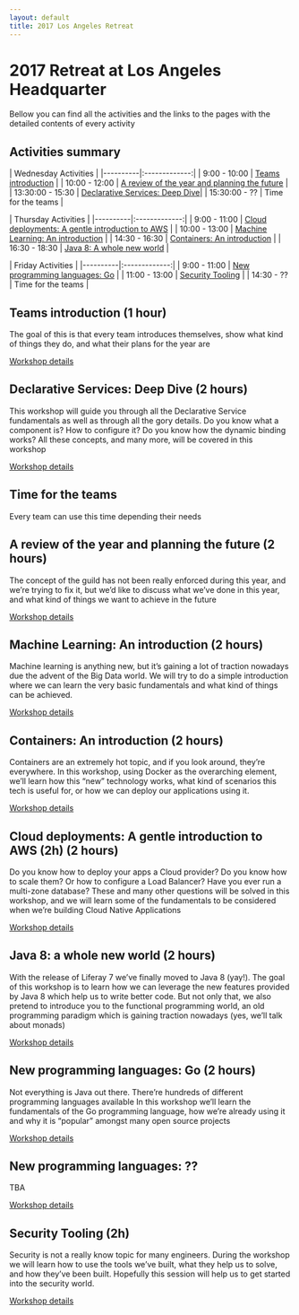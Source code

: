 ```yaml
---
layout: default
title: 2017 Los Angeles Retreat
---
```


# 2017 Retreat at Los Angeles Headquarter

Bellow you can find all the activities and the links to the pages with the detailed contents of every activity

## Activities summary

|         Wednesday Activities    | 
|----------|:-------------:|
| 9:00 - 10:00     |  [Teams introduction](retreat/teams.html) |
| 10:00 - 12:00    |  [A review of the year and planning the future](retreat/future.html) |
| 13:30:00 - 15:30 |  [Declarative Services: Deep Dive](retreat/ds.html)|
| 15:30:00 - ??    |  Time for the teams |


|         Thursday Activities    | 
|----------|:-------------:|
| 9:00 - 11:00     |  [Cloud deployments: A gentle introduction to AWS](retreat/cloud.html) |
| 10:00 - 13:00    |  [Machine Learning: An introduction](retreat/ml.html) |
| 14:30 - 16:30    |  [Containers: An introduction](retreat/containers.html) |
| 16:30 - 18:30    |  [Java 8: A whole new world](retreat/java8.html) |


|         Friday Activities    | 
|----------|:-------------:|
| 9:00 - 11:00     |  [New programming languages: Go](retreat/go.html) |
| 11:00 - 13:00    |  [Security Tooling](retreat/security.html) |
| 14:30 - ??       |  Time for the teams |


## Teams introduction (1 hour)

The goal of this is that every team introduces themselves, show what kind of things they do, and what their plans for the year are

[Workshop details](retreat/teams.html)

## Declarative Services: Deep Dive (2 hours)

This workshop will guide you through all the Declarative Service fundamentals as well as through all the gory details. Do you know what a component is? How to configure it? Do you know how the dynamic binding works? All these concepts, and many more, will be covered in this workshop

[Workshop details](retreat/ds.html)

## Time for the teams

Every team can use this time depending their needs


## A review of the year and planning the future (2 hours)

The concept of the guild has not been really enforced during this year, and we’re trying to fix it, but we’d like to discuss what we’ve done in this year, and what kind of things we want to achieve in the future

[Workshop details](retreat/future.html)

##  Machine Learning: An introduction (2 hours)

Machine learning is anything new, but it’s gaining a lot of traction nowadays due the advent of the Big Data world. We will try to do a simple introduction where we can learn the very basic fundamentals and what kind of things can be achieved.

[Workshop details](retreat/ml.html)

## Containers: An introduction (2 hours)

Containers are an extremely hot topic, and if you look around, they’re everywhere. In this workshop, using Docker as the overarching element, we’ll learn how this “new” technology works, what kind of scenarios this tech is useful for, or how we can deploy our applications using it.

[Workshop details](retreat/containers.html)

## Cloud deployments: A gentle introduction to AWS (2h) (2 hours)

Do you know how to deploy your apps a Cloud provider? Do you know how to scale them? Or how to configure a Load Balancer? Have you ever run a multi-zone database? These and many other questions will be solved in this workshop, and we will learn some of the fundamentals to be considered when we’re building Cloud Native Applications

[Workshop details](retreat/cloud.html)

## Java 8: a whole new world (2 hours)

With the release of Liferay 7 we’ve finally moved to Java 8 (yay!). The goal of this workshop is to learn how we can leverage the new features provided by Java 8 which help us to write better code. But not only that, we also pretend to introduce you to the functional programming world, an old programming paradigm which is gaining traction nowadays (yes, we’ll talk about monads)

[Workshop details](retreat/java8.html)

## New programming languages: Go (2 hours)

Not everything is Java out there. There’re hundreds of different programming languages available In this workshop we’ll learn the fundamentals of the Go programming language, how we’re already using it and why it is “popular” amongst many open source projects

[Workshop details](retreat/go.html)

## New programming languages: ??

TBA

[Workshop details](retreat/TBA.html)


## Security Tooling (2h)

Security is not a really know topic for many engineers. During the workshop we will learn how to use the tools we’ve built, what they help us to solve, and how they’ve been built. Hopefully this session will help us to get started into the security world.

[Workshop details](retreat/security.html)